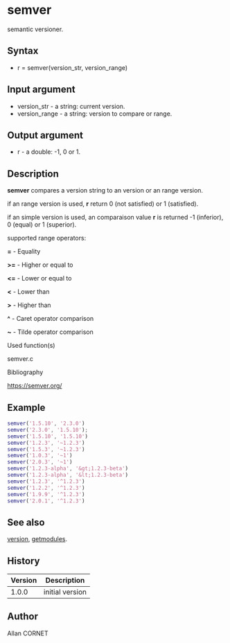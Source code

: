 # semver

semantic versioner.

## Syntax

- r = semver(version_str, version_range)

## Input argument

- version_str - a string: current version.
- version_range - a string: version to compare or range.

## Output argument

- r - a double: -1, 0 or 1.

## Description

  <p><b>semver</b> compares a version string to an version or an range version.</p>
  <p>if an range version is used, <b>r</b> return 0 (not satisfied) or 1 (satisfied).</p>
  <p>if an simple version is used, an comparaison value <b>r</b> is returned -1 (inferior), 0 (equal) or 1 (superior).</p>
  <p>supported range operators:</p>
  <p><b>=</b> - Equality</p>
  <p><b>&gt;=</b> - Higher or equal to</p>
  <p><b>&lt;=</b> - Lower or equal to</p>
  <p><b>&lt;</b> - Lower than</p>
  <p><b>&gt;</b> - Higher than</p>
  <p><b>^</b> - Caret operator comparison</p>
  <p><b>~</b> - Tilde operator comparison</p>

Used function(s)

semver.c

Bibliography

https://semver.org/

## Example

```matlab
semver('1.5.10', '2.3.0')
semver('2.3.0', '1.5.10');
semver('1.5.10', '1.5.10')
semver('1.2.3', '~1.2.3')
semver('1.5.3', '~1.2.3')
semver('1.0.3', '~1')
semver('2.0.3', '~1')
semver('1.2.3-alpha', '&gt;1.2.3-beta')
semver('1.2.3-alpha', '&lt;1.2.3-beta')
semver('1.2.3', '^1.2.3')
semver('1.2.2', '^1.2.3')
semver('1.9.9', '^1.2.3')
semver('2.0.1', '^1.2.3')
```

## See also

[version](../core/version.md), [getmodules](getmodules.md).

## History

| Version | Description     |
| ------- | --------------- |
| 1.0.0   | initial version |

## Author

Allan CORNET
